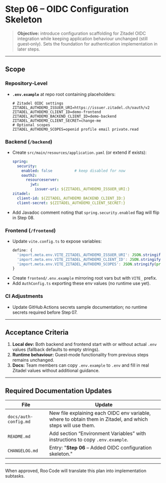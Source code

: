 # Step 06 – OIDC Configuration Skeleton

> **Objective:** introduce configuration scaffolding for Zitadel OIDC integration while keeping application behaviour unchanged (still guest‑only). Sets the foundation for authentication implementation in later steps.

---

## Scope

### Repository‑Level
* **`.env.example`** at repo root containing placeholders:
  ```dotenv
  # Zitadel OIDC settings
  ZITADEL_AUTHDEMO_ISSUER_URI=https://issuer.zitadel.ch/oauth/v2
  ZITADEL_AUTHDEMO_CLIENT_ID=demo-frontend
  ZITADEL_AUTHDEMO_BACKEND_CLIENT_ID=demo-backend
  ZITADEL_AUTHDEMO_CLIENT_SECRET=change-me
  # Optional scopes
  ZITADEL_AUTHDEMO_SCOPES=openid profile email private.read
  ```

### Backend (`/backend`)
* Create `src/main/resources/application.yaml` (or extend if exists):
  ```yaml
  spring:
    security:
      enabled: false          # keep disabled for now
      oauth2:
        resourceserver:
          jwt:
            issuer-uri: ${ZITADEL_AUTHDEMO_ISSUER_URI:}
  zitadel:
    client-id: ${ZITADEL_AUTHDEMO_BACKEND_CLIENT_ID:}
    client-secret: ${ZITADEL_AUTHDEMO_CLIENT_SECRET:}
  ```
* Add Javadoc comment noting that `spring.security.enabled` flag will flip in Step 08.

### Frontend (`/frontend`)
* Update `vite.config.ts` to expose variables:
  ```ts
  define: {
    'import.meta.env.VITE_ZITADEL_AUTHDEMO_ISSUER_URI': JSON.stringify(process.env.ZITADEL_AUTHDEMO_ISSUER_URI),
    'import.meta.env.VITE_ZITADEL_AUTHDEMO_CLIENT_ID': JSON.stringify(process.env.ZITADEL_AUTHDEMO_CLIENT_ID),
    'import.meta.env.VITE_ZITADEL_AUTHDEMO_SCOPES': JSON.stringify(process.env.ZITADEL_AUTHDEMO_SCOPES),
  }
  ```
* Create `frontend/.env.example` mirroring root vars but with `VITE_` prefix.
* Add `AuthConfig.ts` exporting these env values (no runtime use yet).

### CI Adjustments
* Update GitHub Actions secrets sample documentation; no runtime secrets required before Step 07.

---

## Acceptance Criteria
1. **Local dev:** Both backend and frontend start with or without actual `.env` values (fallback defaults to empty strings).
2. **Runtime behaviour:** Guest‑mode functionality from previous steps remains unchanged.
3. **Docs:** Team members can copy `.env.example` to `.env` and fill in real Zitadel values without additional guidance.

---

## Required Documentation Updates
| File | Update |
|------|--------|
|`docs/auth-config.md`|New file explaining each OIDC env variable, where to obtain them in Zitadel, and which steps will use them.|
|`README.md`|Add section “Environment Variables” with instructions to copy `.env.example`.|
|`CHANGELOG.md`|Entry: "**Step 06** – Added OIDC configuration skeleton."|

---

When approved, Roo Code will translate this plan into implementation subtasks.

